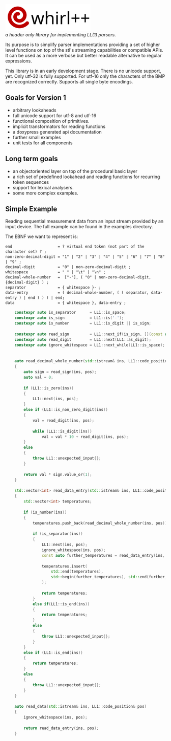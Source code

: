 ![whirl++](assets/images/logo.svg)<br/>
_a header only library for implementing LL(1) parsers_. 

Its purpose is to simplify parser implementations providing a set of higher level functions on top
of the stl's streaming capabilities or compatible APIs. It can be used as a more verbose but better readable alternative to regular expressions.

This library is in an early development stage.
There is no unicode support, yet. Only utf-32 is fully supported. For utf-16 only the characters of
the BMP are recognized correctly. Supports all single byte encodings.

## Goals for Version 1
- arbitrary lookaheads
- full unicode support for utf-8 and utf-16
- functional composition of primitives.
- implicit transformators for reading functions
- a doxypress generated api documentation
- further small examples
- unit tests for all components 

## Long term goals
- an objectoriented layer on top of the procedural basic layer
- a rich set of predefined lookahead and reading functions for recurring token sequences
- support for lexical analysers.
- some more complex examples.


## Simple Example
Reading sequential measurement data from an input stream provided by an input device. The full
example can be found in the examples directory.

The EBNF we want to represent is:

```
end                    = ? virtual end token (not part of the character set) ? ;
non-zero-decimal-digit = "1" | "2" | "3" | "4" | "5" | "6" | "7" | "8" | "9" ;
decimal-digit          = "0" | non-zero-decimal-digit ;
whitespace             = " " | "\t" | "\n" ;
decimal-whole-number   =  ["-"], ( "0" | non-zero-decimal-digit, {decimal-digit} ) ;
separator              = { whitespace }- ;
data-entry             = ( decimal-whole-number, ( ( separator, data-entry ) | end ) ) ) | end;
data                   = { whitespace }, data-entry ;
```

```C++
    constexpr auto is_separator      = LL1::is_space;
    constexpr auto is_sign           = LL1::is('-');
    constexpr auto is_number         = LL1::is_digit || is_sign;

    constexpr auto read_sign         = LL1::next_if(is_sign, [](const auto&){ return -1; });
    constexpr auto read_digit        = LL1::next(LL1::as_digit);
    constexpr auto ignore_whitespace = LL1::next_while(LL1::is_space);


    auto read_decimal_whole_number(std::istream& ins, LL1::code_position& pos)
    {
        auto sign = read_sign(ins, pos);
        auto val = 0;

        if (LL1::is_zero(ins))
        {
            LL1::next(ins, pos);
        }
        else if (LL1::is_non_zero_digit(ins))
        {
            val = read_digit(ins, pos);

            while (LL1::is_digit(ins))
                val = val * 10 + read_digit(ins, pos);
        }
        else
        {
            throw LL1::unexpected_input{};
        }

        return val * sign.value_or(1);
    }

    std::vector<int> read_data_entry(std::istream& ins, LL1::code_position& pos)
    {
        std::vector<int> temperatures;

        if (is_number(ins))
        {
            temperatures.push_back(read_decimal_whole_number(ins, pos));
        
            if (is_separator(ins))
            {
                LL1::next(ins, pos);
                ignore_whitespace(ins, pos);
                const auto further_temperatures = read_data_entry(ins, pos);
                
                temperatures.insert(
                    std::end(temperatures),
                    std::begin(further_temperatures), std::end(further_temperatures)
                );
                
                return temperatures;
            }
            else if(LL1::is_end(ins))
            {
                return temperatures;
            }
            else
            {
                throw LL1::unexpected_input{};
            }
        }
        else if (LL1::is_end(ins))
        {
            return temperatures;
        }
        else
        {
            throw LL1::unexpected_input{};
        }
    }

    auto read_data(std::istream& ins, LL1::code_position& pos)
    {
        ignore_whitespace(ins, pos);

        return read_data_entry(ins, pos);
    }
```

